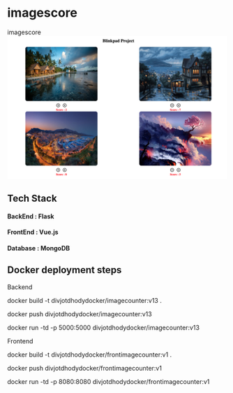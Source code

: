 # imagescore
imagescore
![](images/image11.png)


## Tech Stack
#### BackEnd  : Flask
#### FrontEnd : Vue.js
#### Database : MongoDB

## Docker deployment steps
Backend

docker build -t divjotdhodydocker/imagecounter:v13 .

docker push divjotdhodydocker/imagecounter:v13

docker run -td -p 5000:5000 divjotdhodydocker/imagecounter:v13

Frontend

docker build -t divjotdhodydocker/frontimagecounter:v1 .

docker push divjotdhodydocker/frontimagecounter:v1

docker run -td -p 8080:8080 divjotdhodydocker/frontimagecounter:v1





